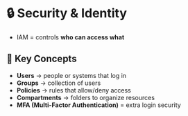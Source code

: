 # 🔒 Security & Identity

- IAM = controls **who can access what**  

## 👤 Key Concepts
- **Users** → people or systems that log in  
- **Groups** → collection of users  
- **Policies** → rules that allow/deny access  
- **Compartments** → folders to organize resources  
- **MFA (Multi-Factor Authentication)** = extra login security  
